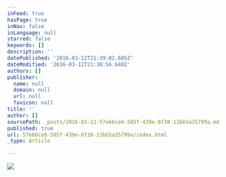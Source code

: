 ```yaml
---
inFeed: true
hasPage: true
inNav: false
inLanguage: null
starred: false
keywords: []
description: ''
datePublished: '2016-03-12T21:39:02.605Z'
dateModified: '2016-03-12T21:38:56.640Z'
authors: []
publisher:
  name: null
  domain: null
  url: null
  favicon: null
title: ''
author: []
sourcePath: _posts/2016-03-12-57e66ce6-505f-439e-8f38-13bb5a35799a.md
published: true
url: 57e66ce6-505f-439e-8f38-13bb5a35799a/index.html
_type: Article

---
```

![](https://the-grid-user-content.s3-us-west-2.amazonaws.com/b0b2dc2e-506e-4dca-ac6a-98dd93cc2e17.jpg)